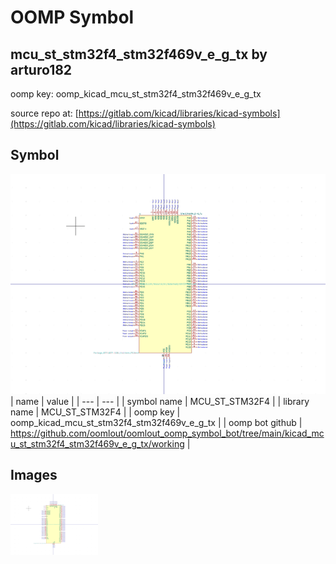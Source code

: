 # OOMP Symbol  
## mcu_st_stm32f4_stm32f469v_e_g_tx  by arturo182  
  
oomp key: oomp_kicad_mcu_st_stm32f4_stm32f469v_e_g_tx  
  
source repo at: [https://gitlab.com/kicad/libraries/kicad-symbols](https://gitlab.com/kicad/libraries/kicad-symbols)  
## Symbol  
  
[![working.png](working_600.png)](working.png)  
| name | value | 
| --- | --- | 
| symbol name | MCU_ST_STM32F4 | 
| library name | MCU_ST_STM32F4 | 
| oomp key | oomp_kicad_mcu_st_stm32f4_stm32f469v_e_g_tx | 
| oomp bot github | https://github.com/oomlout/oomlout_oomp_symbol_bot/tree/main/kicad_mcu_st_stm32f4_stm32f469v_e_g_tx/working | 
## Images  
  
[![working.png](working_140.png)](working.png)  
